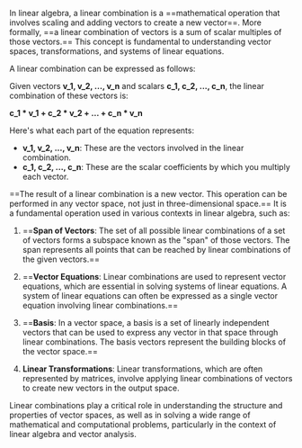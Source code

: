 In linear algebra, a linear combination is a ==mathematical operation that involves scaling and adding vectors to create a new vector==. More formally, ==a linear combination of vectors is a sum of scalar multiples of those vectors.== This concept is fundamental to understanding vector spaces, transformations, and systems of linear equations.

A linear combination can be expressed as follows:

Given vectors **v_1, v_2, ..., v_n** and scalars **c_1, c_2, ..., c_n**, the linear combination of these vectors is:

**c_1 * v_1 + c_2 * v_2 + ... + c_n * v_n**

Here's what each part of the equation represents:

- **v_1, v_2, ..., v_n**: These are the vectors involved in the linear combination.
- **c_1, c_2, ..., c_n**: These are the scalar coefficients by which you multiply each vector.

==The result of a linear combination is a new vector. This operation can be performed in any vector space, not just in three-dimensional space.== It is a fundamental operation used in various contexts in linear algebra, such as:

1. ==**Span of Vectors**: The set of all possible linear combinations of a set of vectors forms a subspace known as the "span" of those vectors. The span represents all points that can be reached by linear combinations of the given vectors.==

2. ==**Vector Equations**: Linear combinations are used to represent vector equations, which are essential in solving systems of linear equations. A system of linear equations can often be expressed as a single vector equation involving linear combinations.==

3. ==**Basis**: In a vector space, a basis is a set of linearly independent vectors that can be used to express any vector in that space through linear combinations. The basis vectors represent the building blocks of the vector space.==

4. **Linear Transformations**: Linear transformations, which are often represented by matrices, involve applying linear combinations of vectors to create new vectors in the output space.

Linear combinations play a critical role in understanding the structure and properties of vector spaces, as well as in solving a wide range of mathematical and computational problems, particularly in the context of linear algebra and vector analysis.